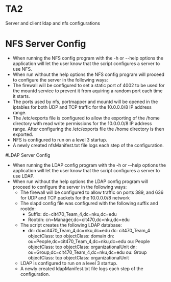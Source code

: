 TA2
===

Server and client ldap and nfs configurations

# NFS Server Config
* When running the NFS config program with the -h or --help options the application will let the user know that the script configures a server to use NFS.
* When run without the help options the NFS config program will proceed to configure the server in the following ways:
 * The firewall will be configured to set a static port of 4002 to be used for the mountd service to prevent it from aquiring a random port each time it starts.
 * The ports used by nfs, portmapper and mountd will be opened in the iptables for both UDP and TCP traffic for the 10.0.0.0/8 IP address range.
 * The /etc/exports file is configured to allow the exporting of the /home directory with read write permissions for the 10.0.0.0/8 IP address range.  After configuring the /etc/exports file the /home directory is then exported.
 * NFS is configured to run on a level 3 startup.
 * A newly created nfsManifest.txt file logs each step of the configuration.

#LDAP Server Config

*  When running the LDAP config program with the -h or --help options the application will let the user know that the script configures a server to use LDAP.
* When run without the help options the LDAP config program will proceed to configure the server in the following ways:
  * The firewall will be configured to allow traffic on ports 389, and 636 for UDP and TCP packets for the 10.0.0.0/8 network
  * The slapd config file was configured with the following suffix and rootdn:
    * Suffix: dc=cit470_Team_4,dc=nku,dc=edu
    * Rootdn: cn=Manager,dc=cit470,dc=nku,dc=edu
  * The script creates the following LDAP database:
    * dn: dc=cit470_Team_4,dc=nku,dc=edu
		    dc: cit470_Team_4
		    objectClass: top
		    objectClass: domain
		  dn: ou=People,dc=cit470_Team_4,dc=nku,dc=edu
		    ou: People
		    objectClass: top
		    objectClass: organizationalUnit
		  dn: ou=Group,dc=cit470_Team_4,dc=nku,dc=edu
		    ou: Group
		    objectClass: top
		    objectClass: organizationalUnit
  * LDAP is configured to run on a level 3 startup.
  * A newly created ldapManifest.txt file logs each step of the configuration.
